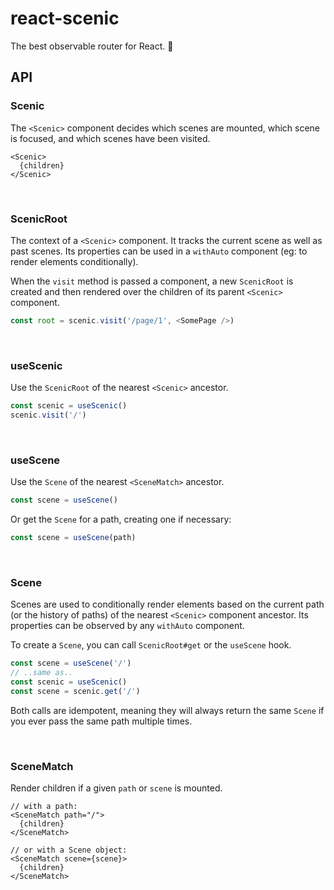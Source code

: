 # react-scenic

The best observable router for React. 🌋

## API

### Scenic

The `<Scenic>` component decides which scenes are mounted, which scene is focused, and which scenes have been visited.

```tsx
<Scenic>
  {children}
</Scenic>
```

&nbsp;

### ScenicRoot

The context of a `<Scenic>` component. It tracks the current scene as well as past scenes. Its properties can be used in a `withAuto` component (eg: to render elements conditionally).

When the `visit` method is passed a component, a new `ScenicRoot` is created and then rendered over the children of its parent `<Scenic>` component.

```ts
const root = scenic.visit('/page/1', <SomePage />)
```

&nbsp;

### useScenic

Use the `ScenicRoot` of the nearest `<Scenic>` ancestor.

```ts
const scenic = useScenic()
scenic.visit('/')
```

&nbsp;

### useScene

Use the `Scene` of the nearest `<SceneMatch>` ancestor.

```ts
const scene = useScene()
```

Or get the `Scene` for a path, creating one if necessary:

```ts
const scene = useScene(path)
```

&nbsp;

### Scene

Scenes are used to conditionally render elements based on the current path (or the history of paths) of the nearest `<Scenic>` component ancestor. Its properties can be observed by any `withAuto` component.

To create a `Scene`, you can call `ScenicRoot#get` or the `useScene` hook.

```ts
const scene = useScene('/')
// ..same as..
const scenic = useScenic()
const scene = scenic.get('/')
```

Both calls are idempotent, meaning they will always return the same `Scene` if you ever pass the same path multiple times.

&nbsp;

### SceneMatch

Render children if a given `path` or `scene` is mounted.

```tsx
// with a path:
<SceneMatch path="/">
  {children}
</SceneMatch>

// or with a Scene object:
<SceneMatch scene={scene}>
  {children}
</SceneMatch>
```
